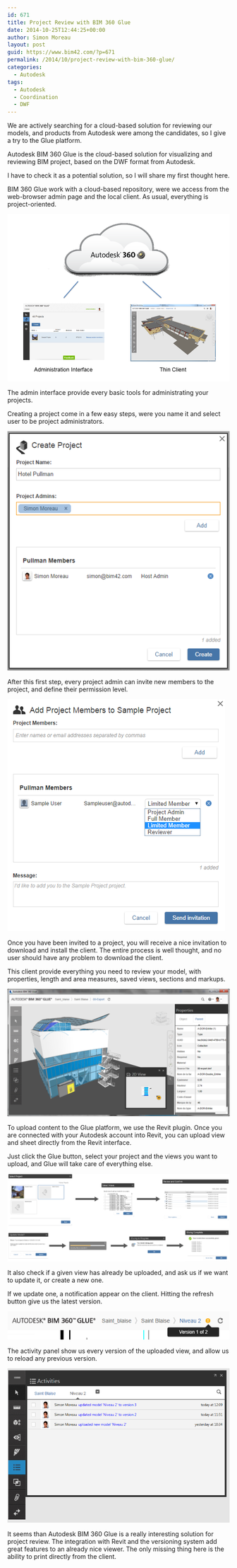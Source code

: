 ```yaml
---
id: 671
title: Project Review with BIM 360 Glue
date: 2014-10-25T12:44:25+00:00
author: Simon Moreau
layout: post
guid: https://www.bim42.com/?p=671
permalink: /2014/10/project-review-with-bim-360-glue/
categories:
  - Autodesk
tags:
  - Autodesk
  - Coordination
  - DWF
---
```

We are actively searching for a cloud-based solution for reviewing our models, and products from Autodesk were among the candidates, so I give a try to the Glue platform.

Autodesk BIM 360 Glue is the cloud-based solution for visualizing and reviewing BIM project, based on the DWF format from Autodesk.

I have to check it as a potential solution, so I will share my first thought here.

BIM 360 Glue work with a cloud-based repository, were we access from the web-browser admin page and the local client. As usual, everything is project-oriented.

![GLUE](/assets/2014/10/GLUE.png)

The admin interface provide every basic tools for administrating your projects.

Creating a project come in a few easy steps, were you name it and select user to be project administrators.

![ScreenClip2](/assets/2014/10/ScreenClip2.png)

After this first step, every project admin can invite new members to the project, and define their permission level.

![ScreenClip-23](/assets/2014/10/ScreenClip-23.png)

Once you have been invited to a project, you will receive a nice invitation to download and install the client. The entire process is well thought, and no user should have any problem to download the client.

This client provide everything you need to review your model, with properties, length and area measures, saved views, sections and markups.

![ScreenClip-32](/assets/2014/10/ScreenClip-32.png)

To upload content to the Glue platform, we use the Revit plugin. Once you are connected with your Autodesk account into Revit, you can upload view and sheet directly from the Revit interface.

Just click the Glue button, select your project and the views you want to upload, and Glue will take care of everything else.

![01_Process](/assets/2014/10/01_Process.png)

It also check if a given view has already be uploaded, and ask us if we want to update it, or create a new one.

If we update one, a notification appear on the client. Hitting the refresh button give us the latest version.

![ScreenClip-24](/assets/2014/10/ScreenClip-24.png)

The activity panel show us every version of the uploaded view, and allow us to reload any previous version.

![ScreenClip-41](/assets/2014/10/ScreenClip-41.png)

It seems than Autodesk BIM 360 Glue is a really interesting solution for project review. The integration with Revit and the versioning system add great features to an already nice viewer. The only missing thing here is the ability to print directly from the client.